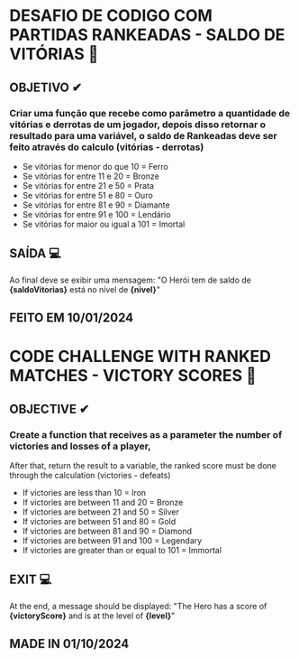 # DESAFIO DE CODIGO COM PARTIDAS RANKEADAS - SALDO DE VITÓRIAS 🤩

## OBJETIVO ✔

### Criar uma função que recebe como parâmetro a quantidade de vitórias e derrotas de um jogador, depois disso retornar o resultado para uma variável, o saldo de Rankeadas deve ser feito através do calculo (vitórias - derrotas)

 - Se vitórias for menor do que 10 = Ferro
 - Se vitórias for entre 11 e 20 = Bronze
 - Se vitórias for entre 21 e 50 = Prata
 - Se vitórias for entre 51 e 80 = Ouro
 - Se vitórias for entre 81 e 90 = Diamante
 - Se vitórias for entre 91 e 100 = Lendário
 - Se vitórias for maior ou igual a 101 = Imortal

## SAÍDA 💻

Ao final deve se exibir uma mensagem:
"O Herói tem de saldo de **{saldoVitorias}** está no nível de **{nivel}**"

## FEITO EM 10/01/2024

# CODE CHALLENGE WITH RANKED MATCHES - VICTORY SCORES 🤩

## OBJECTIVE ✔

### Create a function that receives as a parameter the number of victories and losses of a player,
After that, return the result to a variable, the ranked score must be done through the calculation (victories - defeats)

  - If victories are less than 10 = Iron
  - If victories are between 11 and 20 = Bronze
  - If victories are between 21 and 50 = Silver
  - If victories are between 51 and 80 = Gold
  - If victories are between 81 and 90 = Diamond
  - If victories are between 91 and 100 = Legendary
  - If victories are greater than or equal to 101 = Immortal

## EXIT 💻

At the end, a message should be displayed:
"The Hero has a score of **{victoryScore}** and is at the level of **{level}**"

## MADE IN 01/10/2024 
